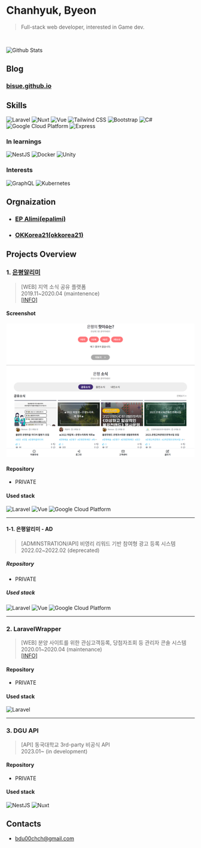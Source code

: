 # Chanhyuk, Byeon

> Full-stack web developer, interested in Game dev.

 </br>

![Github Stats](https://github-readme-stats-sigma-five.vercel.app/api?username=Bisue&show_icons=true&theme=dark&count_private=true)

## Blog

### [bisue.github.io](https://bisue.github.io)  

## Skills

<!--
![기술](https://img.shields.io/badge/분류-기술-색상?style=for-the-badge&logo=로고&logoColor=white)

LOGO: https://simpleicons.org/?q=google
-->

![Laravel](https://img.shields.io/badge/Backend-Laravel-FF2D20?style=for-the-badge&logo=Laravel&logoColor=white)
![Nuxt](https://img.shields.io/badge/Frontend-Nuxt-00C58E?style=for-the-badge&logo=Nuxt.js&logoColor=white)
![Vue](https://img.shields.io/badge/Frontend-Vue-4FC08D?style=for-the-badge&logo=Vue.js&logoColor=white)
![Tailwind CSS](https://img.shields.io/badge/Frontend-Tailwind%20CSS-38B2AC?style=for-the-badge&logo=Tailwind%20CSS&logoColor=white)
![Bootstrap](https://img.shields.io/badge/Frontend-Bootstrap-7952B3?style=for-the-badge&logo=Bootstrap&logoColor=white)
![C#](https://img.shields.io/badge/.NET-C%23-239120?style=for-the-badge&logo=C%20Sharp&logoColor=white)
![Google Cloud Platform](https://img.shields.io/badge/Cloud-GCP-4285F4?style=for-the-badge&logo=Google&logoColor=white)
![Express](https://img.shields.io/badge/Backend-Express-000000?style=for-the-badge&logo=Express&logoColor=white)

### In learnings

![NestJS](https://img.shields.io/badge/Backend-NestJS-E0234E?style=for-the-badge&logo=NestJS&logoColor=white)
![Docker](https://img.shields.io/badge/Container-Docker-2496ED?style=for-the-badge&logo=Docker&logoColor=white)
![Unity](https://img.shields.io/badge/Game%20Dev-Unity-000000?style=for-the-badge&logo=Unity&logoColor=white)

### Interests

![GraphQL](https://img.shields.io/badge/API-GraphQL-E10098?style=for-the-badge&logo=GraphQL&logoColor=white)
![Kubernetes](https://img.shields.io/badge/Container-Kubernetes-326CE5?style=for-the-badge&logo=Kubernetes&logoColor=white)

## Orgnaization

- ### [EP Alimi(epalimi)](https://github.com/epalimi)

- ### [OKKorea21(okkorea21)](https://github.com/okkorea21)

## Projects Overview

### 1. [은평알리미](https://www.epalimi.com/)
> [WEB] 지역 소식 공유 플랫폼  
> 2019.11~2020.04 (maintenence)  
> [[INFO]](https://bisue.github.io/projects/epalimi)

#### Screenshot

![Epalimi](images/epalimi.png)

#### Repository
- PRIVATE

#### Used stack
![Laravel](https://img.shields.io/badge/Backend-Laravel-FF2D20?style=for-the-badge&logo=Laravel&logoColor=white)
![Vue](https://img.shields.io/badge/Frontend-Vue(Partial)-4FC08D?style=for-the-badge&logo=Vue.js&logoColor=white)
![Google Cloud Platform](https://img.shields.io/badge/Cloud-GCP-4285F4?style=for-the-badge&logo=Google&logoColor=white)

---

#### 1-1. 은평알리미 - AD
> [ADMINSTRATION/API] 비영리 리워드 기반 참여형 광고 등록 시스템  
> 2022.02~2022.02 (deprecated)

##### Repository
- PRIVATE

##### Used stack
![Laravel](https://img.shields.io/badge/Backend-Laravel-FF2D20?style=for-the-badge&logo=Laravel&logoColor=white)
![Vue](https://img.shields.io/badge/Frontend-Vue(Partial)-4FC08D?style=for-the-badge&logo=Vue.js&logoColor=white)
![Google Cloud Platform](https://img.shields.io/badge/Cloud-GCP-4285F4?style=for-the-badge&logo=Google&logoColor=white)

---

### 2. LaravelWrapper
> [WEB] 분양 사이트를 위한 관심고객등록, 당첨자조회 등 관리자 콘솔 시스템   
> 2020.01~2020.04 (maintenance)  
> [[INFO]](https://bisue.github.io/projects/laravel-wrapper)

#### Repository
- PRIVATE

#### Used stack
![Laravel](https://img.shields.io/badge/Backend-Laravel-FF2D20?style=for-the-badge&logo=Laravel&logoColor=white)

---

### 3. DGU API
> [API] 동국대학교 3rd-party 비공식 API  
> 2023.01~ (in development)

#### Repository
- PRIVATE

#### Used stack
![NestJS](https://img.shields.io/badge/Backend-NestJS-E0234E?style=for-the-badge&logo=NestJS&logoColor=white)
![Nuxt](https://img.shields.io/badge/Frontend-Nuxt-00C58E?style=for-the-badge&logo=Nuxt.js&logoColor=white)

## Contacts

- bdu00chch@gmail.com
